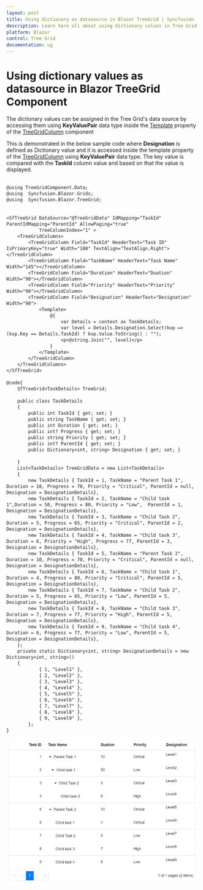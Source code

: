 ```yaml
---
layout: post
title: Using dictionary as datasource in Blazor TreeGrid | Syncfusion
description: Learn here all about using dictionary values in Tree Grid datasource in Syncfusion Blazor TreeGrid component and more.
platform: Blazor
control: Tree Grid
documentation: ug
---
```


# Using dictionary values as datasource in Blazor TreeGrid Component

The dictionary values can be assigned in the Tree Grid's data source by accessing them using **KeyValuePair** data type inside the [Template](https://help.syncfusion.com/cr/blazor/Syncfusion.Blazor.TreeGrid.TreeGridColumn.html#Syncfusion_Blazor_TreeGrid_TreeGridColumn_Template) property of the [TreeGridColumn](https://help.syncfusion.com/cr/blazor/Syncfusion.Blazor.TreeGrid.TreeGridColumns.html) component

This is demonstrated in the below sample code where **Designation** is defined as Dictionary value and it is accessed inside the template property of the [TreeGridColumn](https://help.syncfusion.com/cr/blazor/Syncfusion.Blazor.TreeGrid.TreeGridColumns.html) using **KeyValuePair** data type. The key value is compared with the **TaskId** column value and based on that the value is displayed.



```cshtml

@using TreeGridComponent.Data;
@using  Syncfusion.Blazor.Grids;
@using  Syncfusion.Blazor.TreeGrid;


<SfTreeGrid DataSource="@TreeGridData" IdMapping="TaskId" ParentIdMapping="ParentId" AllowPaging="true"
            TreeColumnIndex="1" >
    <TreeGridColumns>
        <TreeGridColumn Field="TaskId" HeaderText="Task ID" IsPrimaryKey="true" Width="100" TextAlign="TextAlign.Right"></TreeGridColumn>
        <TreeGridColumn Field="TaskName" HeaderText="Task Name" Width="145"></TreeGridColumn>
        <TreeGridColumn Field="Duration" HeaderText="Duation" Width="90"></TreeGridColumn>
        <TreeGridColumn Field="Priority" HeaderText="Priority" Width="90"></TreeGridColumn>
        <TreeGridColumn Field="Designation" HeaderText="Designation" Width="90">
            <Template>
                @{
                    var Details = context as TaskDetails;
                    var level = Details.Designation.Select(kvp => (kvp.Key == Details.TaskId) ? kvp.Value.ToString() : "");
                    <p>@string.Join("", level)</p>
                }
            </Template>
        </TreeGridColumn>
    </TreeGridColumns>
</SfTreeGrid>

@code{
    SfTreeGrid<TaskDetails> TreeGrid;

    public class TaskDetails
    {
        public int TaskId { get; set; }
        public string TaskName { get; set; }
        public int Duration { get; set; }
        public int? Progress { get; set; }
        public string Priority { get; set; }
        public int? ParentId { get; set; }
        public Dictionary<int, string> Designation { get; set; }

    }
    List<TaskDetails> TreeGridData = new List<TaskDetails>
    {
        new TaskDetails { TaskId = 1, TaskName = "Parent Task 1", Duration = 10, Progress = 70, Priority = "Critical", ParentId = null, Designation = DesignationDetails},
        new TaskDetails { TaskId = 2, TaskName = "Child task 1",Duration = 50, Progress = 80, Priority = "Low",  ParentId = 1, Designation = DesignationDetails},
        new TaskDetails { TaskId = 3, TaskName = "Child Task 2", Duration = 5, Progress = 65, Priority = "Critical", ParentId = 2, Designation = DesignationDetails},
        new TaskDetails { TaskId = 4, TaskName = "Child task 3", Duration = 6, Priority = "High", Progress = 77, ParentId = 3, Designation = DesignationDetails},
        new TaskDetails { TaskId = 5, TaskName = "Parent Task 2", Duration = 10, Progress = 70, Priority = "Critical", ParentId = null, Designation = DesignationDetails},
        new TaskDetails { TaskId = 6, TaskName = "Child task 1", Duration = 4, Progress = 80, Priority = "Critical", ParentId = 5, Designation = DesignationDetails},
        new TaskDetails { TaskId = 7, TaskName = "Child Task 2", Duration = 5, Progress = 65, Priority = "Low", ParentId = 5, Designation = DesignationDetails},
        new TaskDetails { TaskId = 8, TaskName = "Child task 3", Duration = 7, Progress = 77, Priority = "High", ParentId = 5, Designation = DesignationDetails},
        new TaskDetails { TaskId = 9, TaskName = "Child task 4", Duration = 6, Progress = 77, Priority = "Low", ParentId = 5, Designation = DesignationDetails},
    };
    private static Dictionary<int, string> DesignationDetails = new Dictionary<int, string>()
    {
            { 1, "Level1" },
            { 2, "Level2" },
            { 3, "Level3" },
            { 4, "Level4" },
            { 5, "Level5" },
            { 6, "Level6" },
            { 7, "Level7" },
            { 8, "Level8" },
            { 9, "Level9" },
        };
}

```
![Dictionary Values](../images/dictionary-values-treegrid.png)
